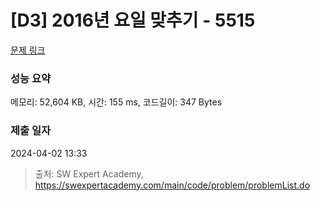 # [D3] 2016년 요일 맞추기 - 5515 

[문제 링크](https://swexpertacademy.com/main/code/problem/problemDetail.do?contestProbId=AWWOwecaFrIDFAV4) 

### 성능 요약

메모리: 52,604 KB, 시간: 155 ms, 코드길이: 347 Bytes

### 제출 일자

2024-04-02 13:33



> 출처: SW Expert Academy, https://swexpertacademy.com/main/code/problem/problemList.do